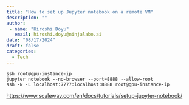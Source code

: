 ```yaml
---
title: "How to set up Jupyter notebook on a remote VM"
description: ""
author: 
 - name: "Hiroshi Doyu"
   email: hiroshi.doyu@ninjalabo.ai
date: "08/17/2024"
draft: false
categories:
  - Tech
---
```


```
ssh root@gpu-instance-ip
jupyter notebook --no-browser --port=8888 --allow-root
ssh -N -L localhost:7777:localhost:8888 root@gpu-instance-ip
```
https://www.scaleway.com/en/docs/tutorials/setup-jupyter-notebook/



